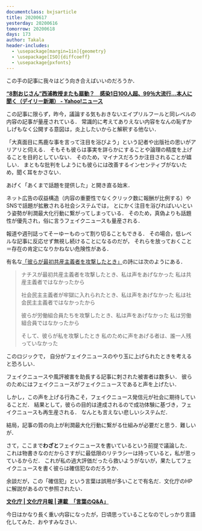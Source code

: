 ```yaml
---
documentclass: bxjsarticle
title: 20200617
yesterday: 20200616
tomorrow: 20200618
days: 173
author: Takala
header-includes:
  - \usepackage[margin=1in]{geometry}
  - \usepackage[ISO]{diffcoeff}
  - \usepackage{pxfonts}
---
```



この手の記事に我々はどう向き合えばいいのだろうか．


**[“8割おじさん”西浦教授またも扇動？　感染1日100人超、99％大流行…本人に聞く（デイリー新潮） - Yahoo!ニュース](https://news.yahoo.co.jp/articles/b86acbe0899a199e9e88097b88a827d550e6774e)**


この記事に限らず，昨今，議論する気もおきないエイプリルフールと同レベルの内容の記事が量産されている．
常識的に考えてありえない内容をなんの恥ずかしげもなく公開する意図は，炎上したいからと解釈する他ない．


「大真面目に馬鹿な事を言って注目を浴びよう」という記者や出版社の思いがアリアリと伺える．
そもそも彼らは事実を詳らかにすることや論理の精度を上げることを目的としていない．
そのため，マイナスだろうか注目されることが嬉しい．
まともな批判をしようにも彼らには改善するインセンティブがないため，聞く耳をかさない．


あげく「あくまで話題を提供した」と開き直る始末．


ネット広告の収益構造（内容の重要性でなくクリック数に報酬が比例する）やSNSで話題が拡散される社会システムでは，
とにかく注目を浴びればいいという姿勢が利潤最大化行動に繋がってしまっている．
そのため，真偽よりも話題性が優先され，俗に言うフェイクニュースも量産される．



報道や週刊誌ってそーゆーものって割り切ることもできる．
その場合，低レベルな記事に反応せず無視し続けることになるのだが，
それらを放っておくこと＝存在の肯定になりかねない危険性がある．


有名な[「彼らが最初共産主義者を攻撃したとき」](https://ja.wikipedia.org/wiki/%E5%BD%BC%E3%82%89%E3%81%8C%E6%9C%80%E5%88%9D%E5%85%B1%E7%94%A3%E4%B8%BB%E7%BE%A9%E8%80%85%E3%82%92%E6%94%BB%E6%92%83%E3%81%97%E3%81%9F%E3%81%A8%E3%81%8D)の詩には次のようにある．


>
>ナチスが最初共産主義者を攻撃したとき、私は声をあげなかった 私は共産主義者ではなかったから
>
>社会民主主義者が牢獄に入れられたとき、私は声をあげなかった 私は社会民主主義者ではなかったから
>
>彼らが労働組合員たちを攻撃したとき、私は声をあげなかった 私は労働組合員ではなかったから
>
>そして、彼らが私を攻撃したとき 私のために声をあげる者は、誰一人残っていなかった
>


このロジックで，
自分がフェイクニュースのやり玉に上げられたときを考えると恐ろしい．


フェイクニュースや風評被害を助長する記事に刺された被害者は数多い．
彼らのためにはフェイクニュースがフェイクニュースであると声を上げたい．


しかし，この声を上げる行為こそ，フェイクニュース発信元が社会に期待していることだ．
結果として，彼らの目的は達成されるので成功体験に基づき，フェイクニュースも再生産される．
なんとも言えない悲しいシステムだ．


結局，記事の質の向上が利潤最大化行動に繋がる仕組みが必要だと思う．難しいが．



さて，ここまで**わざと**フェイクニュースを書いているという前提で議論した．
これは物書きなのだからさすがに最低限のリテラシーは持っていると，私が思っているからだ．
これが私の過大評価だったら救いようがないが，果たしてフェイクニュースを書く彼らは確信犯なのだろうか．


余談だが，この「確信犯」という言葉は誤用が多いことで有名だ．文化庁のHPに解説があるので参照されたい．


**[文化庁 | 文化庁月報 | 連載　「言葉のQ&A」](https://www.bunka.go.jp/pr/publish/bunkachou_geppou/2012_05/series_10/series_10.html)**



今日はかなり長く重い内容になったが，日頃思っていることなのでしっかり言語化してみた．おやすみなさい．


